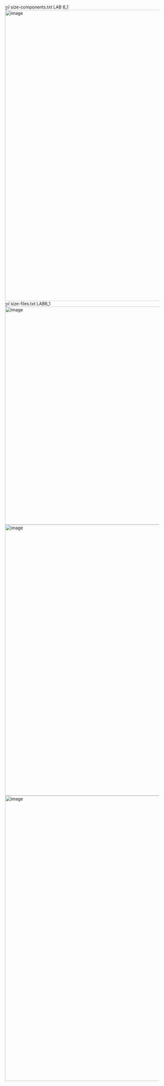 รูป size-components.txt LAB 6_1
 <img width="750" height="953" alt="image" src="https://github.com/user-attachments/assets/5983a51d-14aa-45ff-aa4b-5e67d24144ed" />
รูป size-files.txt LAB6_1
<img width="1363" height="714" alt="image" src="https://github.com/user-attachments/assets/657af60d-f57d-4742-b54a-819633e1667e" />
<img width="1386" height="887" alt="image" src="https://github.com/user-attachments/assets/325a5d82-fef3-41dc-87a7-ff30478866dc" />
<img width="1396" height="934" alt="image" src="https://github.com/user-attachments/assets/0f661ede-b739-4d39-8f83-f9bb9fcd407c" />
